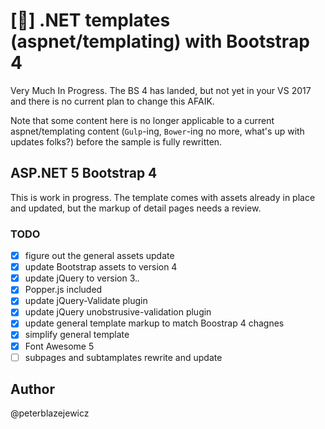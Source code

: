 # [:construction:] .NET templates (aspnet/templating) with Bootstrap 4

Very Much In Progress. The BS 4 has landed, but not yet in your VS 2017 and there is no current plan to change this AFAIK.

Note that some content here is no longer applicable to a current aspnet/templating content (`Gulp`-ing, `Bower`-ing no more, what's up with updates folks?) before the sample is fully rewritten.

## ASP.NET 5 Bootstrap  4

This is work in progress. The template comes with assets already in place and updated, but the markup of detail pages needs a review.

### TODO

- [x] figure out the general assets update
- [x] update Bootstrap assets to version 4
- [x] update jQuery to version 3.*.*
- [x] Popper.js included
- [x] update jQuery-Validate plugin
- [x] update jQuery unobstrusive-validation plugin
- [x] update general template markup to match Boostrap 4 chagnes
- [x] simplify general template
- [x] Font Awesome 5
- [ ] subpages and subtamplates rewrite and update

## Author

@peterblazejewicz
